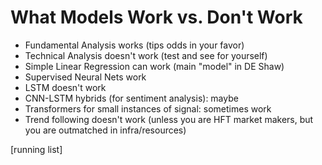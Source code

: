 # What Models Work vs. Don't Work

- Fundamental Analysis works (tips odds in your favor)  
- Technical Analysis doesn't work (test and see for yourself)
- Simple Linear Regression can work (main "model" in DE Shaw)  
- Supervised Neural Nets work  
- LSTM doesn't work  
- CNN-LSTM hybrids (for sentiment analysis): maybe  
- Transformers for small instances of signal: sometimes work  
- Trend following doesn't work (unless you are HFT market makers, but you are outmatched in infra/resources)

[running list]
